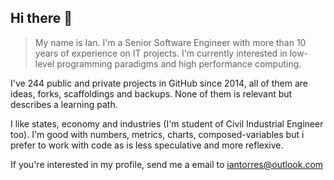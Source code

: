 ## Hi there 👋

> My name is Ian. I'm a Senior Software Engineer with more than 10 years of experience on IT projects. I'm currently interested in low-level programming paradigms and high performance computing.

I've 244 public and private projects in GitHub since 2014, all of them are ideas, forks, scaffoldings and backups. None of them is relevant but describes a learning path.

I like states, economy and industries (I'm student of Civil Industrial Engineer too). I'm good with numbers, metrics, charts, composed-variables but i prefer to work with code as is less speculative and more reflexive.

If you're interested in my profile, send me a email to iantorres@outlook.com
